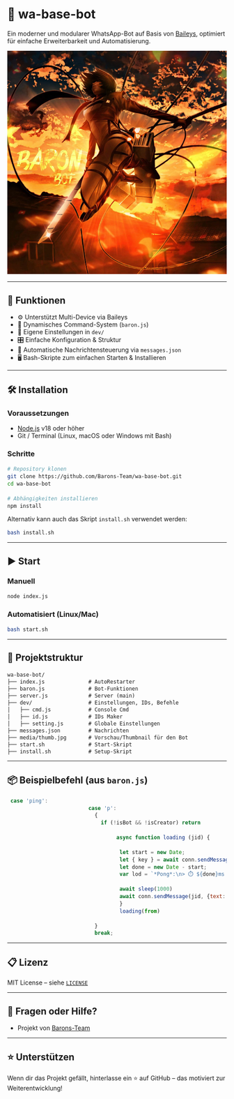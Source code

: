 # 💬 wa-base-bot

Ein moderner und modularer WhatsApp-Bot auf Basis von [Baileys](https://github.com/Barons-Team/baron-baileys-v2), optimiert für einfache Erweiterbarkeit und Automatisierung.

![Bot-Logo](./media/thumb.jpg)

---

## 🚀 Funktionen

- ⚙️ Unterstützt Multi-Device via Baileys
- 🧩 Dynamisches Command-System (`baron.js`)
- 💾 Eigene Einstellungen in `dev/`
- 🎛️ Einfache Konfiguration & Struktur
- 📜 Automatische Nachrichtensteuerung via `messages.json`
- 🖥️ Bash-Skripte zum einfachen Starten & Installieren

---

## 🛠️ Installation

### Voraussetzungen

- [Node.js](https://nodejs.org/) v18 oder höher
- Git / Terminal (Linux, macOS oder Windows mit Bash)

### Schritte

```bash
# Repository klonen
git clone https://github.com/Barons-Team/wa-base-bot.git
cd wa-base-bot

# Abhängigkeiten installieren
npm install
```

Alternativ kann auch das Skript `install.sh` verwendet werden:

```bash
bash install.sh
```

---

## ▶️ Start

### Manuell

```bash
node index.js
```

### Automatisiert (Linux/Mac)

```bash
bash start.sh
```

---

## 📁 Projektstruktur

```text
wa-base-bot/
├── index.js              # AutoRestarter
├── baron.js              # Bot-Funktionen
├── server.js             # Server (main)
├── dev/                  # Einstellungen, IDs, Befehle
│   ├── cmd.js            # Console Cmd
│   ├── id.js             # IDs Maker
│   ├── setting.js        # Globale Einstellungen
├── messages.json         # Nachrichten
├── media/thumb.jpg       # Vorschau/Thumbnail für den Bot
├── start.sh              # Start-Skript
├── install.sh            # Setup-Skript
```

---

## 📦 Beispielbefehl (aus `baron.js`)

```js
 case 'ping':
                          case 'p':
                            {
                              if (!isBot && !isCreator) return
                
                                   async function loading (jid) {
                             
                                    let start = new Date;
                                    let { key } = await conn.sendMessage(jid, {text: 'warte..'})
                                    let done = new Date - start;
                                    var lod = `*Pong*:\n> ⏱️ ${done}ms (${Math.round(done / 100) / 10}s)`
                                    
                                    await sleep(1000)
                                    await conn.sendMessage(jid, {text: lod, edit: key });
                                    }
                                    loading(from)
                                   
                            }       
                            break;

```

---

## 📋 Lizenz

MIT License – siehe [`LICENSE`](./LICENSE)

---

## 🙋 Fragen oder Hilfe?

- Projekt von [Barons-Team](https://github.com/Barons-Team)

---

## ⭐ Unterstützen

Wenn dir das Projekt gefällt, hinterlasse ein ⭐ auf GitHub – das motiviert zur Weiterentwicklung!
